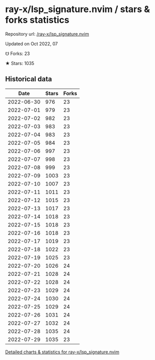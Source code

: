 # ray-x/lsp_signature.nvim / stars & forks statistics

Repository url: [/ray-x/lsp_signature.nvim](https://github.com/ray-x/lsp_signature.nvim)

Updated on Oct 2022, 07

☋ Forks: 23

★ Stars: 1035

## Historical data
| Date | Stars | Forks |
|------|-------|-------|
| 2022-06-30 | 976 | 23 | 
| 2022-07-01 | 979 | 23 | 
| 2022-07-02 | 982 | 23 | 
| 2022-07-03 | 983 | 23 | 
| 2022-07-04 | 983 | 23 | 
| 2022-07-05 | 984 | 23 | 
| 2022-07-06 | 997 | 23 | 
| 2022-07-07 | 998 | 23 | 
| 2022-07-08 | 999 | 23 | 
| 2022-07-09 | 1003 | 23 | 
| 2022-07-10 | 1007 | 23 | 
| 2022-07-11 | 1011 | 23 | 
| 2022-07-12 | 1015 | 23 | 
| 2022-07-13 | 1017 | 23 | 
| 2022-07-14 | 1018 | 23 | 
| 2022-07-15 | 1018 | 23 | 
| 2022-07-16 | 1018 | 23 | 
| 2022-07-17 | 1019 | 23 | 
| 2022-07-18 | 1022 | 23 | 
| 2022-07-19 | 1025 | 23 | 
| 2022-07-20 | 1026 | 24 | 
| 2022-07-21 | 1028 | 24 | 
| 2022-07-22 | 1028 | 24 | 
| 2022-07-23 | 1029 | 24 | 
| 2022-07-24 | 1030 | 24 | 
| 2022-07-25 | 1029 | 24 | 
| 2022-07-26 | 1031 | 24 | 
| 2022-07-27 | 1032 | 24 | 
| 2022-07-28 | 1035 | 24 | 
| 2022-07-29 | 1035 | 23 | 


[Detailed charts & statistics for ray-x/lsp_signature.nvim](https://reviewgithub.com/rep/ray-x/lsp_signature.nvim)
